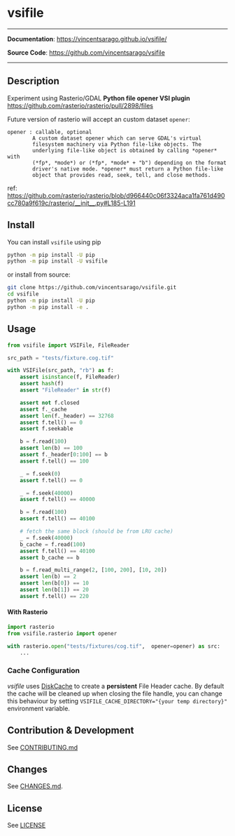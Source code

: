 # vsifile

---

**Documentation**: <a href="https://vincentsarago.github.io/vsifile/" target="_blank">https://vincentsarago.github.io/vsifile/</a>

**Source Code**: <a href="https://github.com/vincentsarago/vsifile" target="_blank">https://github.com/vincentsarago/vsifile</a>

---

## Description

Experiment using Rasterio/GDAL **Python file opener VSI plugin** https://github.com/rasterio/rasterio/pull/2898/files

Future version of rasterio will accept an custom dataset `opener`:

```
opener : callable, optional
        A custom dataset opener which can serve GDAL's virtual
        filesystem machinery via Python file-like objects. The
        underlying file-like object is obtained by calling *opener* with
        (*fp*, *mode*) or (*fp*, *mode* + "b") depending on the format
        driver's native mode. *opener* must return a Python file-like
        object that provides read, seek, tell, and close methods.
```
ref: https://github.com/rasterio/rasterio/blob/d966440c06f3324aca1fa761d490cc780a9f619c/rasterio/__init__.py#L185-L191


## Install

You can install `vsifile` using pip

```bash
python -m pip install -U pip
python -m pip install -U vsifile
```

or install from source:

```bash
git clone https://github.com/vincentsarago/vsifile.git
cd vsifile
python -m pip install -U pip
python -m pip install -e .
```

## Usage

```python
from vsifile import VSIFile, FileReader

src_path = "tests/fixture.cog.tif"

with VSIFile(src_path, "rb") as f:
    assert isinstance(f, FileReader)
    assert hash(f)
    assert "FileReader" in str(f)

    assert not f.closed
    assert f._cache
    assert len(f._header) == 32768
    assert f.tell() == 0
    assert f.seekable

    b = f.read(100)
    assert len(b) == 100
    assert f._header[0:100] == b
    assert f.tell() == 100

    _ = f.seek(0)
    assert f.tell() == 0

    _ = f.seek(40000)
    assert f.tell() == 40000

    b = f.read(100)
    assert f.tell() == 40100

    # fetch the same block (should be from LRU cache)
    _ = f.seek(40000)
    b_cache = f.read(100)
    assert f.tell() == 40100
    assert b_cache == b

    b = f.read_multi_range(2, [100, 200], [10, 20])
    assert len(b) == 2
    assert len(b[0]) == 10
    assert len(b[1]) == 20
    assert f.tell() == 220
```

#### With Rasterio

```python
import rasterio
from vsifile.rasterio import opener

with rasterio.open("tests/fixtures/cog.tif",  opener=opener) as src:
    ...
```

### Cache Configuration

*vsifile* uses [DiskCache](https://grantjenks.com/docs/diskcache/) to create a **persistent** File Header cache.
By default the cache will be cleaned up when closing the file handle, you can change this behaviour by setting `VSIFILE_CACHE_DIRECTORY="{your temp directory}"` environment variable.


## Contribution & Development

See [CONTRIBUTING.md](https://github.com/vincentsarago/vsifile/blob/main/CONTRIBUTING.md)

## Changes

See [CHANGES.md](https://github.com/vincentsarago/vsifile/blob/main/CHANGES.md).

## License

See [LICENSE](https://github.com/vincentsarago/vsifile/blob/main/LICENSE)
